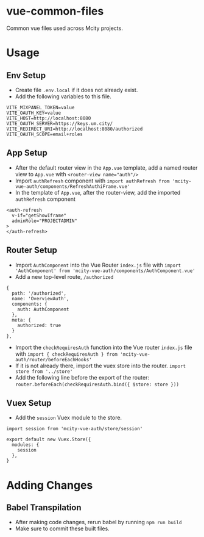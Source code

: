 # vue-common-files

Common vue files used across Mcity projects.

# Usage

## Env Setup

- Create file `.env.local` if it does not already exist.
- Add the following variables to this file.

```
VITE_MIXPANEL_TOKEN=value
VITE_OAUTH_KEY=value
VITE_HOST=http://localhost:8080
VITE_OAUTH_SERVER=https://keys.um.city/
VITE_REDIRECT_URI=http://localhost:8080/authorized
VITE_OAUTH_SCOPE=email+roles
```

## App Setup

- After the default router view in the `App.vue` template, add a named router view to `App.vue` with `<router-view name="auth"/>`
- Import `authRefresh` component with
  `import authRefresh from 'mcity-vue-auth/components/RefreshAuthiFrame.vue'`
- In the template of `App.vue`, after the router-view, add the imported `authRefresh` component

```
<auth-refresh
  v-if="getShowIframe"
  adminRole="PROJECTADMIN"
>
</auth-refresh>
```

## Router Setup

- Import `AuthComponent` into the Vue Router `index.js` file with `import 'AuthComponent' from 'mcity-vue-auth/components/AuthComponent.vue'`
- Add a new top-level route, `/authorized`

```
{
  path: '/authorized',
  name: 'OverviewAuth',
  components: {
    auth: AuthComponent
  },
  meta: {
    authorized: true
  }
},
```

- Import the `checkRequiresAuth` function into the Vue router `index.js` file with
  `import { checkRequiresAuth } from 'mcity-vue-auth/router/beforeEachHooks'`
- If it is not already there, import the vuex store into the router.
  `import store from '../store'`
- Add the following line before the export of the router:
  `router.beforeEach(checkRequiresAuth.bind({ $store: store }))`

## Vuex Setup

- Add the `session` Vuex module to the store.

```
import session from 'mcity-vue-auth/store/session'

export default new Vuex.Store({
  modules: {
    session
  },
}
```

# Adding Changes

## Babel Transpilation

- After making code changes, rerun babel by running `npm run build`
- Make sure to commit these built files.

